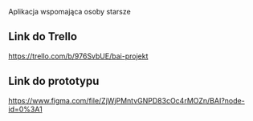 Aplikacja wspomająca osoby starsze

## Link do Trello

https://trello.com/b/976SvbUE/bai-projekt

## Link do prototypu

https://www.figma.com/file/ZjWjPMntvGNPD83cOc4rMOZn/BAI?node-id=0%3A1
